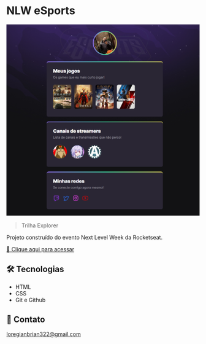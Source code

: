 # NLW eSports

![preview](./.github/preview.png)

> Trilha Explorer

Projeto construído do evento Next Level Week da Rocketseat.

[🔗 Clique aqui para acessar](https://brianld2.github.io/NLW-Esports-Explorer/)

## 🛠 Tecnologias

- HTML
- CSS
- Git e Github

## 💛 Contato

loregianbrian322@gmail.com
